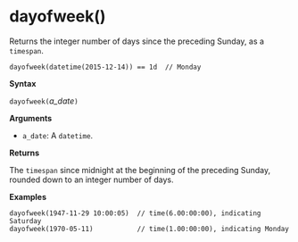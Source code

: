 # dayofweek()

Returns the integer number of days since the preceding Sunday, as a `timespan`.

<!-- csl -->
```
dayofweek(datetime(2015-12-14)) == 1d  // Monday
```

**Syntax**

`dayofweek(`*a_date*`)`

**Arguments**

* `a_date`: A `datetime`.

**Returns**

The `timespan` since midnight at the beginning of the preceding Sunday, rounded down to an integer number of days.

**Examples**

<!-- csl -->
```
dayofweek(1947-11-29 10:00:05)  // time(6.00:00:00), indicating Saturday
dayofweek(1970-05-11)           // time(1.00:00:00), indicating Monday
```
